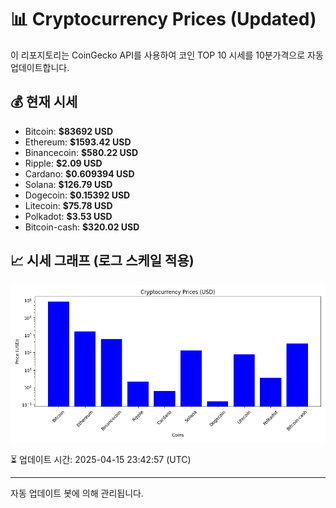
# 📊 Cryptocurrency Prices (Updated)

이 리포지토리는 CoinGecko API를 사용하여 코인 TOP 10 시세를 10분가격으로 자동 업데이트합니다.

## 💰 현재 시세
- Bitcoin: **$83692 USD**
- Ethereum: **$1593.42 USD**
- Binancecoin: **$580.22 USD**
- Ripple: **$2.09 USD**
- Cardano: **$0.609394 USD**
- Solana: **$126.79 USD**
- Dogecoin: **$0.15392 USD**
- Litecoin: **$75.78 USD**
- Polkadot: **$3.53 USD**
- Bitcoin-cash: **$320.02 USD**

## 📈 시세 그래프 (로그 스케일 적용)
![Crypto Prices](crypto_prices.png)

⏳ 업데이트 시간: 2025-04-15 23:42:57 (UTC)

---
자동 업데이트 봇에 의해 관리됩니다.
